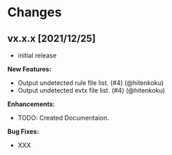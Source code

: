 # Changes

## vx.x.x [2021/12/25]

- initial release

**New Features:**

- Output undetected rule file list. (#4) (@hitenkoku)
- Output undetected evtx file list. (#4) (@hitenkoku)

**Enhancements:**

- TODO: Created Documentaion.

**Bug Fixes:**

- XXX
